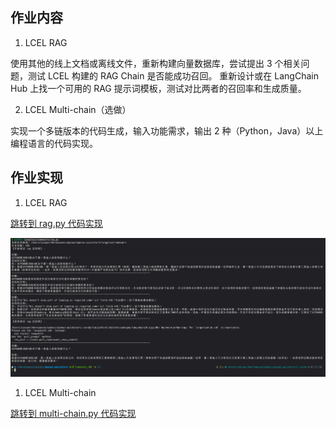## 作业内容

1. LCEL RAG

使用其他的线上文档或离线文件，重新构建向量数据库，尝试提出 3 个相关问题，测试 LCEL 构建的 RAG Chain 是否能成功召回。
重新设计或在 LangChain Hub 上找一个可用的 RAG 提示词模板，测试对比两者的召回率和生成质量。

2. LCEL Multi-chain（选做）

实现一个多链版本的代码生成，输入功能需求，输出 2 种（Python，Java）以上编程语言的代码实现。


## 作业实现

1. LCEL RAG

[跳转到 rag.py 代码实现](./rag.py)

![rag](./imgs/rag.png)


1. LCEL Multi-chain

[跳转到 multi-chain.py 代码实现](./multi-chain.py)
